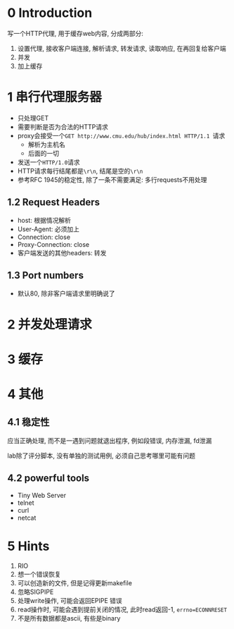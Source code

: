 # 0 Introduction

写一个HTTP代理, 用于缓存web内容, 分成两部分:

1. 设置代理, 接收客户端连接, 解析请求, 转发请求, 读取响应, 在再回复给客户端
2. 并发
3. 加上缓存

# 1 串行代理服务器

- 只处理GET
- 需要判断是否为合法的HTTP请求
- proxy会接受一个`GET http://www.cmu.edu/hub/index.html HTTP/1.1 `请求
  - 解析为主机名
  - 后面的一切
- 发送一个`HTTP/1.0`请求
- HTTP请求每行结尾都是`\r\n`, 结尾是空的`\r\n`
- 参考RFC 1945的稳定性, 除了一条不需要满足: 多行requests不用处理

## 1.2 Request Headers

- host: 根据情况解析
- User-Agent: 必须加上
- Connection: close
- Proxy-Connection: close
- 客户端发送的其他headers: 转发

## 1.3 Port numbers

- 默认80, 除非客户端请求里明确说了

# 2 并发处理请求

# 3 缓存

# 4 其他

## 4.1 稳定性

应当正确处理, 而不是一遇到问题就退出程序, 例如段错误, 内存泄漏, fd泄漏

lab除了评分脚本, 没有单独的测试用例, 必须自己思考哪里可能有问题

## 4.2 powerful tools

- Tiny Web Server
- telnet
- curl
- netcat

# 5 Hints

1. RIO
2. 想一个错误恢复
3. 可以创造新的文件, 但是记得更新makefile
4. 忽略SIGPIPE
5. 处理write操作, 可能会返回EPIPE 错误
6. read操作时, 可能会遇到提前关闭的情况, 此时read返回-1, `errno=ECONNRESET`
7. 不是所有数据都是ascii, 有些是binary









